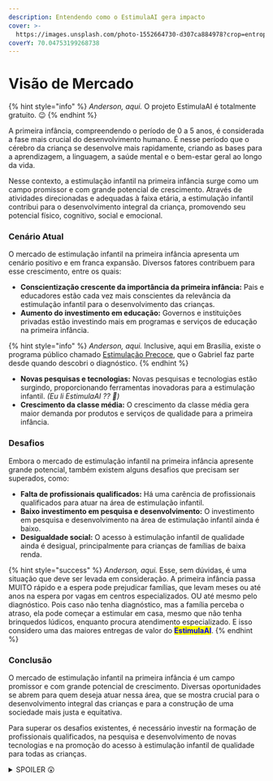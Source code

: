 ```yaml
---
description: Entendendo como o EstimulaAI gera impacto
cover: >-
  https://images.unsplash.com/photo-1552664730-d307ca884978?crop=entropy&cs=srgb&fm=jpg&ixid=M3wxOTcwMjR8MHwxfHNlYXJjaHw4fHxzb2NpYWwlMjBidXNpbmVzc3xlbnwwfHx8fDE3MTUyOTEzOTV8MA&ixlib=rb-4.0.3&q=85
coverY: 70.04753199268738
---
```


# Visão de Mercado

{% hint style="info" %}
_Anderson, aqui._ O projeto EstimulaAI é totalmente gratuito. 😉
{% endhint %}

A primeira infância, compreendendo o período de 0 a 5 anos, é considerada a fase mais crucial do desenvolvimento humano. É nesse período que o cérebro da criança se desenvolve mais rapidamente, criando as bases para a aprendizagem, a linguagem, a saúde mental e o bem-estar geral ao longo da vida.

Nesse contexto, a estimulação infantil na primeira infância surge como um campo promissor e com grande potencial de crescimento. Através de atividades direcionadas e adequadas à faixa etária, a estimulação infantil contribui para o desenvolvimento integral da criança, promovendo seu potencial físico, cognitivo, social e emocional.

### **Cenário Atual**

O mercado de estimulação infantil na primeira infância apresenta um cenário positivo e em franca expansão. Diversos fatores contribuem para esse crescimento, entre os quais:

* **Conscientização crescente da importância da primeira infância:** Pais e educadores estão cada vez mais conscientes da relevância da estimulação infantil para o desenvolvimento das crianças.
* **Aumento do investimento em educação:** Governos e instituições privadas estão investindo mais em programas e serviços de educação na primeira infância.

{% hint style="info" %}
_Anderson, aqui._ Inclusive, aqui em Brasília, existe o programa público chamado [Estimulação Precoce](https://www.educacao.df.gov.br/educacao-especializada-desde-os-primeiros-meses-de-vida/), que o Gabriel faz parte desde quando descobri o diagnóstico.&#x20;
{% endhint %}

* **Novas pesquisas e tecnologias:** Novas pesquisas e tecnologias estão surgindo, proporcionando ferramentas inovadoras para a estimulação infantil. _(Eu li EstimulaAI ?? 👀)_
* **Crescimento da classe média:** O crescimento da classe média gera maior demanda por produtos e serviços de qualidade para a primeira infância.

### **Desafios**

Embora o mercado de estimulação infantil na primeira infância apresente grande potencial, também existem alguns desafios que precisam ser superados, como:

* **Falta de profissionais qualificados:** Há uma carência de profissionais qualificados para atuar na área de estimulação infantil.
* **Baixo investimento em pesquisa e desenvolvimento:** O investimento em pesquisa e desenvolvimento na área de estimulação infantil ainda é baixo.
* **Desigualdade social:** O acesso à estimulação infantil de qualidade ainda é desigual, principalmente para crianças de famílias de baixa renda.

{% hint style="success" %}
_Anderson, aqui._ Esse, sem dúvidas, é uma situação que deve ser levada em consideração. A primeira infância passa MUITO rápido e a espera pode prejudicar famílias, que levam meses ou até anos na espera por vagas em centros especializados. OU até mesmo pelo diagnóstico. Pois caso não tenha diagnóstico, mas a família perceba o atraso, ela pode começar a estimular em casa, mesmo que não tenha brinquedos lúdicos, enquanto procura atendimento especializado. E isso considero uma das maiores entregas de valor do <mark style="color:blue;">**EstimulaAI**</mark>.
{% endhint %}

### **Conclusão**

O mercado de estimulação infantil na primeira infância é um campo promissor e com grande potencial de crescimento. Diversas oportunidades se abrem para quem deseja atuar nessa área, que se mostra crucial para o desenvolvimento integral das crianças e para a construção de uma sociedade mais justa e equitativa.

Para superar os desafios existentes, é necessário investir na formação de profissionais qualificados, na pesquisa e desenvolvimento de novas tecnologias e na promoção do acesso à estimulação infantil de qualidade para todas as crianças.

<details>

<summary>SPOILER 😲</summary>

Essa página também foi gerada com Gemini!

{% code overflow="wrap" %}
```
// PROMPT
Nesse sentido, faça uma avaliação de mercado acerca das oportunidades na área de estimulação infantil na primeira infância. Na resposta, certifique-se de respondendo as principais perguntas que estão na imagem em anexo. 
```
{% endcode %}

Dessa vez, no mesmo prompt de Desenvolvimento Infantil, utilizei a técnica Chain-of-thought prompting, ou seja, aproveitei o conhecimento anterior com uma sequência de instruções ao modelo. Além disso, anexei uma imagem utilizada em desenvolvimento de produtos que encontrei no Instagram.

![](../.gitbook/assets/unnamed.jpg)

</details>

